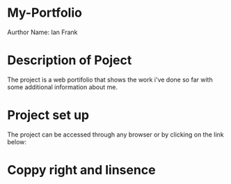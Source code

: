 # My-Portfolio
Aurthor Name: Ian Frank
# Description of Poject
The project is a web portifolio that shows the work i've done so far with some additional information about me.
# Project set up
The project can be accessed through any browser or by clicking on the link below:

# Coppy right and linsence
